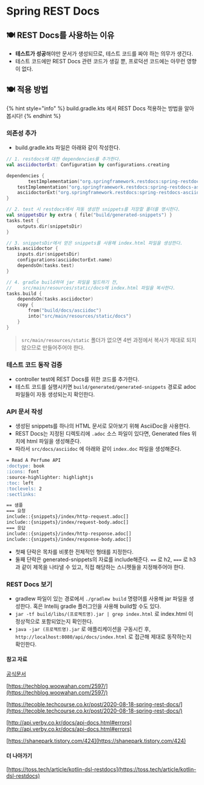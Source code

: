 # Spring REST Docs

## 🍽️ REST Docs를 사용하는 이유

* **테스트가 성공**해야만 문서가 생성되므로, 테스트 코드를 짜야 하는 의무가 생긴다.
* 테스트 코드에만 REST Docs 관련 코드가 생길 뿐, 프로덕션 코드에는 아무런 영향이 없다.

## 🍽️ 적용 방법

{% hint style="info" %}
build.gradle.kts 에서 REST Docs 적용하는 방법을 알아봅시다!
{% endhint %}

### 의존성 추가

* build.gradle.kts 파일은 아래와 같이 작성한다.

```kotlin
// 1. restdocs에 대한 dependencies를 추가한다.
val asciidoctorExt: Configuration by configurations.creating

dependencies {
		testImplementation("org.springframework.restdocs:spring-restdocs-mockmvc")
    testImplementation("org.springframework.restdocs:spring-restdocs-asciidoctor")
    asciidoctorExt("org.springframework.restdocs:spring-restdocs-asciidoctor")
}

// 2. test 시 restdocs에서 자동 생성한 snippets를 저장할 폴더를 명시한다.
val snippetsDir by extra { file("build/generated-snippets") }
tasks.test {
    outputs.dir(snippetsDir)
}

// 3. snippetsDir에서 얻은 snippets를 사용해 index.html 파일을 생성한다.
tasks.asciidoctor {
    inputs.dir(snippetsDir)
    configurations(asciidoctorExt.name)
    dependsOn(tasks.test)
}

// 4. gradle build하여 jar 파일을 빌드하기 전, 
//    src/main/resources/static/docs에 index.html 파일을 복사한다.
tasks.build {
    dependsOn(tasks.asciidoctor)
    copy {
        from("build/docs/asciidoc")
        into("src/main/resources/static/docs")
    }
}
```

> `src/main/resources/static` 폴더가 없으면 4번 과정에서 복사가 제대로 되지 않으므로 만들어주어야 한다.

### 테스트 코드 동작 검증

* controller test에 REST Docs를 위한 코드를 추가한다.
* 테스트 코드를 실행시키면 `build/generated/generated-snippets` 경로로 adoc파일들이 자동 생성되는지 확인한다.

### API 문서 작성

* 생성된 snippets를 하나의 HTML 문서로 모아보기 위해 AsciiDoc을 사용한다.
* REST Docs는 지정된 디렉토리에 `.adoc` 소스 파일이 있다면, Generated files 위치에 html 파일을 생성해준다.
* 따라서 `src/docs/asciidoc` 에 아래와 같이 `index.doc` 파일을 생성해준다.

```markdown
= Read A Perfume API
:doctype: book
:icons: font
:source-highlighter: highlightjs
:toc: left
:toclevels: 2
:sectlinks:

== 샘플
=== 요청
include::{snippets}/index/http-request.adoc[]
include::{snippets}/index/request-body.adoc[]
=== 응답
include::{snippets}/index/http-response.adoc[]
include::{snippets}/index/response-body.adoc[]
```

* 첫째 단락은 목차를 비롯한 전체적인 형태를 지정한다.
* 둘째 단락은 generated-snippets의 자료를 include해준다. `==` 로 h2, `===` 로 h3 과 같이 제목을 나타낼 수 있고, 직접 해당하는 스니펫들을 지정해주어야 한다.

### REST Docs 보기

* gradlew 파일이 있는 경로에서 `./gradlew build` 명령어를 사용해 jar 파일을 생성한다. 혹은 Intellij gradle 플러그인을 사용해 build할 수도 있다.
* `jar -tf build/libs/(프로젝트명).jar | grep index.html` 로 index.html 이 정상적으로 포함되었는지 확인한다.
* `java -jar (프로젝트명).jar` 로 애플리케이션을 구동시킨 후, `http://localhost:8080/api/docs/index.html` 로 접근해 제대로 동작하는지 확인한다.

#### 참고 자료

[공식문서](https://docs.spring.io/spring-restdocs/docs/current/reference/htmlsingle/)

[https://techblog.woowahan.com/2597/](https://techblog.woowahan.com/2597/)

[https://tecoble.techcourse.co.kr/post/2020-08-18-spring-rest-docs/](https://tecoble.techcourse.co.kr/post/2020-08-18-spring-rest-docs/)

[http://api.verby.co.kr/docs/api-docs.html#errors](http://api.verby.co.kr/docs/api-docs.html#errors)

[https://shanepark.tistory.com/424](https://shanepark.tistory.com/424)

#### 더 나아가기

[https://toss.tech/article/kotlin-dsl-restdocs](https://toss.tech/article/kotlin-dsl-restdocs)
